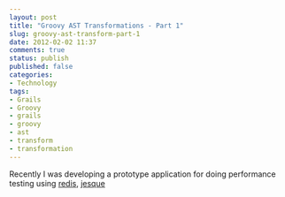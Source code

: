 ```yaml
---
layout: post
title: "Groovy AST Transformations - Part 1"
slug: groovy-ast-transform-part-1
date: 2012-02-02 11:37
comments: true
status: publish
published: false
categories: 
- Technology
tags: 
- Grails
- Groovy
- grails
- groovy
- ast
- transform
- transformation
---
```


Recently I was developing a prototype application for doing performance testing using [redis][redis], [jesque][jesque]

<!-- more -->

[redis]: http://www.grails.org/plugin/redis (Redis Plugin)
[jesque]: http://www.grails.org/plugin/jesque (Jesque Plugin)